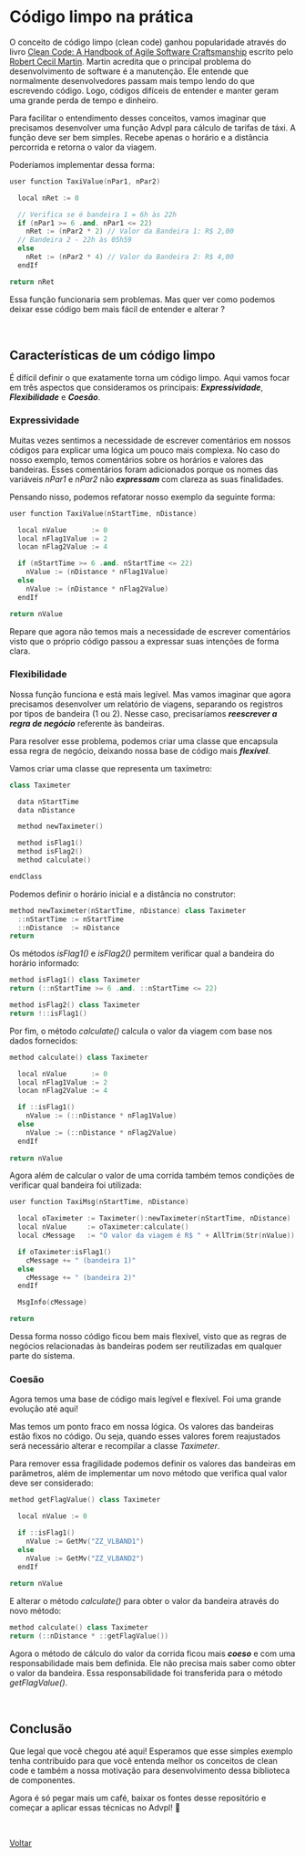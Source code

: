 # Código limpo na prática

O conceito de código limpo (clean code) ganhou popularidade através do livro 
[Clean Code: A Handbook of Agile Software Craftsmanship](https://www.amazon.com.br/Código-limpo-Robert-C-Martin/dp/8576082675/ref=asc_df_8576082675/?tag=googleshopp00-20&linkCode=df0&hvadid=379792215563&hvpos=&hvnetw=g&hvrand=11021652961353161579&hvpone=&hvptwo=&hvqmt=&hvdev=c&hvdvcmdl=&hvlocint=&hvlocphy=9074136&hvtargid=pla-398225630878&psc=1) escrito pelo [Robert Cecil Martin](https://pt.wikipedia.org/wiki/Robert_Cecil_Martin). Martin acredita que o principal 
problema do desenvolvimento de software é a manutenção. Ele entende que normalmente desenvolvedores passam mais tempo lendo do 
que escrevendo código. Logo, códigos difíceis de entender e manter geram uma grande perda de tempo e dinheiro.

Para facilitar o entendimento desses conceitos, vamos imaginar que precisamos desenvolver uma função Advpl para cálculo de 
tarifas de táxi. A função deve ser bem simples. Recebe apenas o horário e a distância percorrida e retorna o valor da viagem.

Poderíamos implementar dessa forma:

```cpp
user function TaxiValue(nPar1, nPar2)

  local nRet := 0

  // Verifica se é bandeira 1 = 6h às 22h
  if (nPar1 >= 6 .and. nPar1 <= 22)
    nRet := (nPar2 * 2) // Valor da Bandeira 1: R$ 2,00
  // Bandeira 2 - 22h às 05h59
  else
    nRet := (nPar2 * 4) // Valor da Bandeira 2: R$ 4,00
  endIf

return nRet
```

Essa função funcionaria sem problemas. Mas quer ver como podemos deixar esse código bem mais fácil de entender e alterar ?

<br/>

## Características de um código limpo

É difícil definir o que exatamente torna um código limpo. Aqui vamos focar em três aspectos que consideramos os 
principais: ***Expressividade***, ***Flexibilidade*** e ***Coesão***.


### Expressividade

Muitas vezes sentimos a necessidade de escrever comentários em nossos códigos para explicar uma lógica um pouco mais complexa. 
No caso do nosso exemplo, temos comentários sobre os horários e valores das bandeiras. Esses comentários foram adicionados porque 
os nomes das variáveis *nPar1* e *nPar2* não ***expressam*** com clareza as suas finalidades.

Pensando nisso, podemos refatorar nosso exemplo da seguinte forma:

```cpp
user function TaxiValue(nStartTime, nDistance)

  local nValue      := 0
  local nFlag1Value := 2
  locan nFlag2Value := 4

  if (nStartTime >= 6 .and. nStartTime <= 22)
    nValue := (nDistance * nFlag1Value)
  else
    nValue := (nDistance * nFlag2Value)
  endIf

return nValue
```

Repare que agora não temos mais a necessidade de escrever comentários visto que o próprio código 
passou a expressar suas intenções de forma clara.


### Flexibilidade

Nossa função funciona e está mais legível. Mas vamos imaginar que agora precisamos desenvolver um relatório 
de viagens, separando os registros por tipos de bandeira (1 ou 2). Nesse caso, precisaríamos ***reescrever a 
regra de negócio*** referente às bandeiras.

Para resolver esse problema, podemos criar uma classe que encapsula essa regra de negócio, deixando nossa base 
de código mais ***flexível***.

Vamos criar uma classe que representa um taxímetro:

```cpp
class Taximeter

  data nStartTime
  data nDistance

  method newTaximeter()

  method isFlag1()
  method isFlag2()
  method calculate()

endClass
```

Podemos definir o horário inicial e a distância no construtor:

```cpp
method newTaximeter(nStartTime, nDistance) class Taximeter
  ::nStartTime := nStartTime
  ::nDistance  := nDistance
return
```

Os métodos *isFlag1()* e *isFlag2()* permitem verificar qual a bandeira do horário informado:

```cpp
method isFlag1() class Taximeter
return (::nStartTime >= 6 .and. ::nStartTime <= 22)

method isFlag2() class Taximeter
return !::isFlag1()
```

Por fim, o método *calculate()* calcula o valor da viagem com base nos dados fornecidos:

```cpp
method calculate() class Taximeter 

  local nValue      := 0
  local nFlag1Value := 2
  locan nFlag2Value := 4

  if ::isFlag1()
    nValue := (::nDistance * nFlag1Value)
  else
    nValue := (::nDistance * nFlag2Value)
  endIf
  
return nValue
```

Agora além de calcular o valor de uma corrida também temos condições de verificar qual bandeira foi utilizada:

```cpp
user function TaxiMsg(nStartTime, nDistance)

  local oTaximeter := Taximeter():newTaximeter(nStartTime, nDistance)
  local nValue     := oTaximeter:calculate()  
  local cMessage   := "O valor da viagem é R$ " + AllTrim(Str(nValue))

  if oTaximeter:isFlag1()
    cMessage += " (bandeira 1)"
  else
    cMessage += " (bandeira 2)"
  endIf

  MsgInfo(cMessage)

return
```

Dessa forma nosso código ficou bem mais flexível, visto que as regras de negócios relacionadas 
às bandeiras podem ser reutilizadas em qualquer parte do sistema.


### Coesão

Agora temos uma base de código mais legível e flexível. Foi uma grande evolução até aqui!

Mas temos um ponto fraco em nossa lógica. Os valores das bandeiras estão fixos no código. Ou seja, quando esses valores 
forem reajustados será necessário alterar e recompilar a classe *Taximeter*. 

Para remover essa fragilidade podemos definir os valores das bandeiras em parâmetros, além de implementar um novo método 
que verifica qual valor deve ser considerado:

```cpp
method getFlagValue() class Taximeter 

  local nValue := 0

  if ::isFlag1()
    nValue := GetMv("ZZ_VLBAND1")
  else
    nValue := GetMv("ZZ_VLBAND2")
  endIf
  
return nValue
```

E alterar o método *calculate()* para obter o valor da bandeira através do novo método:

```cpp
method calculate() class Taximeter   
return (::nDistance * ::getFlagValue())
```

Agora o método de cálculo do valor da corrida ficou mais ***coeso*** e com uma responsabilidade mais bem definida. 
Ele não precisa mais saber como obter o valor da bandeira. Essa responsabilidade foi transferida para o método *getFlagValue()*.

<br/>

## Conclusão

Que legal que você chegou até aqui! Esperamos que esse simples exemplo tenha contribuído para que você entenda melhor 
os conceitos de clean code e também a nossa motivação para desenvolvimento dessa biblioteca de componentes. 

Agora é só pegar mais um café, baixar os fontes desse repositório e começar a aplicar essas técnicas no Advpl! 🚀

<br/>

[Voltar](../index)